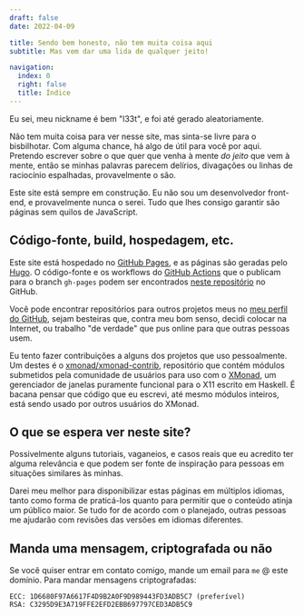 ```yaml
---
draft: false
date: 2022-04-09

title: Sendo bem honesto, não tem muita coisa aqui
subtitle: Mas vem dar uma lida de qualquer jeito!

navigation:
  index: 0
  right: false
  title: Índice
---
```


Eu sei, meu nickname é bem "l33t", e foi até gerado aleatoriamente.

Não tem muita coisa para ver nesse site, mas sinta-se livre para o bisbilhotar.
Com alguma chance, há algo de útil para você por aqui. Pretendo escrever sobre o
que quer que venha à mente _do jeito_ que vem à mente, então se minhas palavras
parecem delírios, divagações ou linhas de raciocínio espalhadas, provavelmente o
são.

Este site está sempre em construção. Eu não sou um desenvolvedor front-end, e
provavelmente nunca o serei. Tudo que lhes consigo garantir são páginas sem
quilos de JavaScript.

## Código-fonte, build, hospedagem, etc.

Este site está hospedado no [GitHub Pages][gh-pages], e as páginas são geradas
pelo [Hugo][gohugo]. O código-fonte e os workflows do [GitHub
Actions][gh-actions] que o publicam para o branch `gh-pages` podem ser
encontrados [neste repositório][gh-repo] no GitHub.

Você pode encontrar repositórios para outros projetos meus no [meu perfil do
GitHub][gh-profile], sejam besteiras que, contra meu bom senso, decidi colocar
na Internet, ou trabalho "de verdade" que pus online para que outras pessoas
usem.

Eu tento fazer contribuições a alguns dos projetos que uso pessoalmente. Um
destes é o [xmonad/xmonad-contrib][gh-xmonad-contrib], repositório que contém
módulos submetidos pela comunidade de usuários para uso com o
[XMonad][gh-xmonad], um gerenciador de janelas puramente funcional para o X11
escrito em Haskell. É bacana pensar que código que eu escrevi, até mesmo módulos
inteiros, está sendo usado por outros usuários do XMonad.

## O que se espera ver neste site?

Possivelmente alguns tutoriais, vaganeios, e casos reais que eu acredito ter
alguma relevância e que podem ser fonte de inspiração para pessoas em situações
similares às minhas.

Darei meu melhor para disponibilizar estas páginas em múltiplos idiomas, tanto
como forma de praticá-los quanto para permitir que o conteúdo atinja um público
maior. Se tudo for de acordo com o planejado, outras pessoas me ajudarão com
revisões das versões em idiomas diferentes.

## Manda uma mensagem, criptografada ou não

Se você quiser entrar em contato comigo, mande um email para `me` @ este
domínio. Para mandar mensagens criptografadas:

```
ECC: 1D6680F97A6617F4D9B2A0F9D989443FD3ADB5C7 (preferível)
RSA: C3295D9E3A719FFE2EFD2EBB697797CED3ADB5C9
```

[gh-xmonad-contrib]: https://github.com/xmonad/xmonad-contrib
[gh-xmonad]: https://github.com/xmonad/xmonad
[gh-profile]: https://github.com/d3adb5
[gh-actions]: https://github.com/actions
[gh-pages]: https://pages.github.com
[gh-repo]: https://github.com/d3adb5/website
[gohugo]: https://gohugo.io
